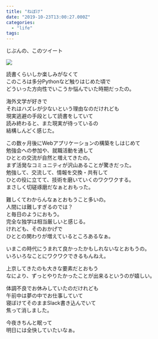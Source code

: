 ```yaml
---
title: "ねぼけ"
date: "2019-10-23T13:00:27.000Z"
categories: 
  - "life"
tags: 
---
```


じぶんの、このツイート

![](http://wp.suwa3.me/wp-content/uploads/2019/10/e382b9e382afe383aae383bce383b3e382b7e383a7e38383e38388-2019-10-23-21.53.40.png?w=597)

読書くらいしか楽しみがなくて  
このころは多分Pythonなど触りはじめた頃で  
どういった方向性でいこうか悩んでいた時期だったの。

海外文学が好きで  
それはハズレが少ないという理由なのだけれども  
現実逃避の手段として読書をしていて  
読み終わると、また現実が待っているの  
結構しんどく感じた。

この数ヶ月後にWebアプリケーションの構築をしはじめて  
勉強会への参加や、就職活動を通して  
ひととの交流が自然と増えてきたの。  
まず活発なコミュニティが沢山あることが驚きだった。  
勉強して、交流して、情報を交換・共有して  
ひとの役に立てて、技術を磨いていくのワクワクする。  
まさしく切磋琢磨だなぁとおもった。

難しくてわからんなぁとおもうこと多いの。  
人間には難しすぎるのでは？  
と毎日のようにおもう。  
完全な独学は相当厳しいと感じる。  
けれども、そのおかげで  
ひととの関わりが増えているところあるなぁ。

いまこの時代にうまれて良かったかもしれないなとおもうの。  
いろいろなことにワクワクできるもんねえ。

上京してきたのも大きな要素だとおもう  
なにより、ずっとやりたかったことが出来るというのが嬉しい。

体調不良でお休みしていたのだけれども  
午前中は夢の中でお仕事していて  
寝ぼけてそのままSlack書き込んでいて  
焦って消しました。

今夜きちんと眠って  
明日には全快していたいなぁ。
